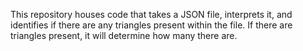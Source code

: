 This repository houses code that takes a JSON file, interprets it, and identifies if there are any triangles present within the file. If there are triangles present, it will determine how many there are.
